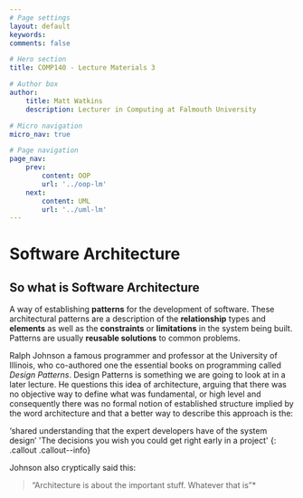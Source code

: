 ```yaml
---
# Page settings
layout: default
keywords:
comments: false

# Hero section
title: COMP140 - Lecture Materials 3

# Author box
author:
    title: Matt Watkins
    description: Lecturer in Computing at Falmouth University

# Micro navigation
micro_nav: true

# Page navigation
page_nav:
    prev:
        content: OOP
        url: '../oop-lm'
    next:
        content: UML
        url: '../uml-lm'
---
```


# Software Architecture

## So what is Software Architecture

A way of establishing **patterns** for the development of software.  These architectural patterns are a description of the **relationship** types and **elements** as well as the **constraints** or **limitations** in the system being built. Patterns are usually **reusable solutions** to common problems.

Ralph Johnson a famous programmer and professor at the University of Illinois, who co-authored one the essential books on programming called *Design Patterns*. Design Patterns is something we are going to look at in a later lecture. He questions this idea of architecture, arguing that there was no objective way to define what was fundamental, or high level and consequently there was no formal notion of established structure implied by the word architecture and that a better way to describe this approach is the:

‘shared understanding that the expert developers have of the system design’
'The decisions you wish you could get right early in a project'
{: .callout .callout--info}

Johnson also cryptically said this:
  
> “Architecture is about the important stuff. Whatever that is”*


<!--stackedit_data:
eyJoaXN0b3J5IjpbLTg5MzUzOTc4MSwxMDQ4MDA2NDg3LDIxOT
E5MDgyNywtMTQzMjMzNTQyOF19
-->